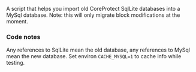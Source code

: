 A script that helps you import old CoreProtect SqlLite databases into a MySql database.
Note: this will only migrate block modifications at the moment.

### Code notes
Any references to SqlLite mean the old database, any references to MySql mean the new database.
Set environ `CACHE_MYSQL=1` to cache info while testing.